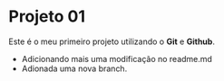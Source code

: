 # Projeto 01

Este é o meu primeiro projeto utilizando o **Git** e **Github**.
- Adicionando mais uma modificação no readme.md
- Adionada uma nova branch.